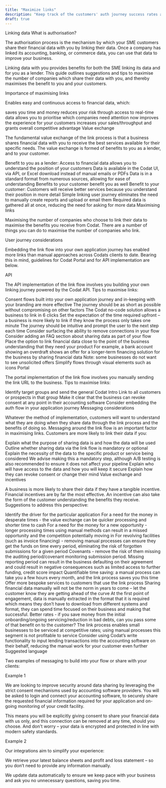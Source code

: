 ```yaml
---
title: "Maximize links"
description: "Keep track of the customers' auth journey success rates across all integration categories"
draft: true
---
```


Linking data
What is authorisation?

The authorisation process is the mechanism by which your SME customers share their financial data with you by linking their data. Once a company has linked its accounting, banking, or commerce data, you can use that data to improve your business.

Linking data with you provides benefits for both the SME linking its data and for you as a lender. This guide outlines suggestions and tips to maximise the number of companies which share their data with you, and thereby maximises the benefit to you and your customers.

Importance of maximising links

Enables easy and continuous access to financial data, which:

saves you time and money
reduces your risk through access to real-time data
allows you to prioritise which companies need attention now
improves the experience for your customers
increases your sales/throughput and grants overall competitive advantage
Value exchange

The fundamental value exchange of the link process is that a business shares financial data with you to receive the best services available for their specific needs. The value exchange is formed of benefits to you as a lender, and to your customer.

Benefit to you as a lender:
Access to financial data allows you to understand the position of your customers
Data is available in the Codat UI, via API, or Excel download instead of manual emails or PDFs
Data is in a standard format from numerous sources, allowing for ease of understanding
Benefits to your customer benefit you as well
Benefit to your customer:
Customers will receive better services because you understand their position in more detail
Simple linking user journey eliminates the need to manually create reports and upload or email them
Required data is gathered all at once, reducing the need for asking for more data
Maximising links

Maximising the number of companies who choose to link their data to maximise the benefits you receive from Codat. There are a number of things you can do to maximise the number of companies who link.

User journey considerations

Embedding the link flow into your own application journey has enabled more links than manual approaches across Codats clients to date. Bearing this in mind, guidelines for Codat Portal and for API implementation are below.

API

The API implementation of the link flow involves you building your own linking journey powered by the Codat API. Tips to maximise links:

Consent flows built into your own application journey and in-keeping with your branding are more effective
The journey should be as short as possible without compromising on other factors
The Codat no-code solution allows a business to link in 6 clicks
Set the expectation of the time required upfront – a business is more likely to link if they know the process only takes one minute
The journey should be intuitive and prompt the user to the next step each time
Consider surfacing the ability to remove connections in your flow
Consider adding an FAQ section about sharing data as part of your flow
Place the option to link financial data close to the point of the business understanding that they need your product
For example, a bank account showing an overdraft shows an offer for a longer-term financing solution for the business by sharing financial data
Note: some businesses do not want to see unsolicited offers
Simplify flows through visual elements such as icons
Portal

The portal implementation of the link flow involves you manually sending the link URL to the business. Tips to maximise links:

Identify target groups and send the general Codat Intro Link to all customers or prospects in that group
Make it clear that the business can revoke consent at any point in their accounting software
Consider embedding the auth flow in your application journey
Messaging considerations

Whatever the method of implementation, customers will want to understand what they are doing when they share data through the link process and the benefits of doing so. Messaging around the link flow is an important factor in maximising links. Customers are more likely to link their data if you:

Explain what the purpose of sharing data is and how the data will be used
Outline whether sharing data via the link flow is mandatory or optional
Explain the necessity of the data to the specific product or service being considered
We advise making this a mandatory step, although A/B testing is also recommended to ensure it does not affect your pipeline
Explain who will have access to the data and how you will keep it secure
Explain how they can revoke consent or change their mind
Value exchange and incentives

A business is more likely to share their data if they have a tangible incentive. Financial incentives are by far the most effective. An incentive can also take the form of the customer understanding the benefits they receive. Suggestions to address this perspective:

Identify the driver for the particular application
For a need for the money in desperate times - the value exchange can be quicker processing and shorter time to cash
For a need for the money for a new opportunity - longer processing times using manual methods can result in a missed opportunity and the competition potentially moving in
For revolving facilities (such as invoice financing) - removing manual processes can ensure they get the funds on time every period, eliminating the risk of forgotten submissions for a given period
Covenants - remove the risk of them missing the auditing period/covenant monitoring submission period. Missing reporting period can result in the business defaulting on their agreement and could result in negative consequences such as limited access to further funding, credit score impact
Quantifiable time saving: a manual process can take you a few hours every month, and the link process saves you this time
Offer more bespoke services to customers that use the link process
Sharing financial data manually will not be the norm in years to come – let the customer know they are getting ahead of the curve
At the first point of engagement, data is manually extracted in the format that it is required which means they don’t have to download from different systems and format, they can spend time focused on their business and making that successful.
Better rates - if you save money from the initial onboarding/ongoing servicing/reduction in bad debts, can you pass some of that benefit on to the customer?
The link process enables small businesses to be serviced at competitive rates; using manual processes this segment is not profitable to service
Consider using Codat’s write functionality to input lending transactions into the accounting software on their behalf, reducing the manual work for your customer even further
Suggested language

Two examples of messaging to build into your flow or share with your clients:

Example 1

We are looking to improve security around data sharing by leveraging the strict consent mechanisms used by accounting software providers. You will be asked to login and connect your accounting software, to securely share the requested financial information required for your application and on-going monitoring of your credit facility.

This means you will be explicitly giving consent to share your financial data with us only, and this connection can be removed at any time, should you choose. And don't worry – your data is encrypted and protected in line with modern safety standards.

Example 2

Our integrations aim to simplify your experience:

We retrieve your latest balance sheets and profit and loss statement – so you don’t need to provide any information manually.

We update data automatically to ensure we keep pace with your business and ask you no unnecessary questions, saving you time.
